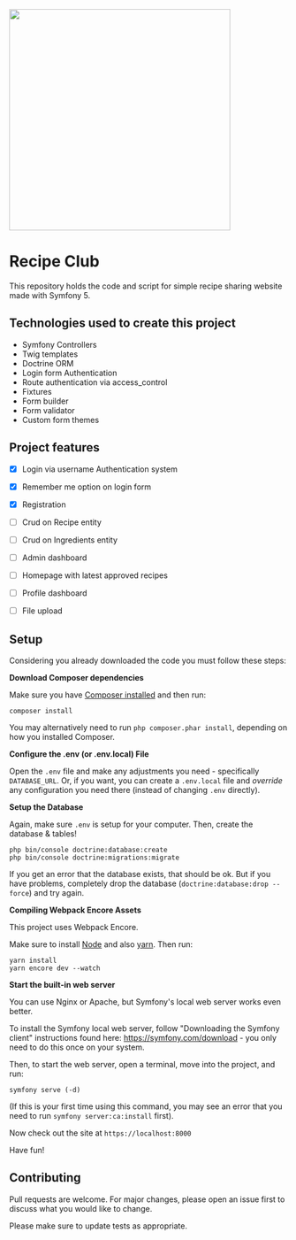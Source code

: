 <img src="https://user-images.githubusercontent.com/70708109/103316306-c17ccf80-4a30-11eb-92b3-5f0fd06d9957.png" width="400">

# Recipe Club
This repository holds the code and script for simple recipe sharing website made with Symfony 5.

## Technologies used to create this project
* Symfony Controllers
* Twig templates
* Doctrine ORM
* Login form Authentication
* Route authentication via access_control
* Fixtures
* Form builder
* Form validator
* Custom form themes

## Project features
- [x] Login via username Authentication system
- [x] Remember me option on login form
- [x] Registration
- [ ] Crud on Recipe entity
- [ ] Crud on Ingredients entity
- [ ] Admin dashboard
- [ ] Homepage with latest approved recipes
- [ ] Profile dashboard
- [ ] File upload



## Setup

Considering you already downloaded the code you must follow these steps:


**Download Composer dependencies**

Make sure you have [Composer installed](https://getcomposer.org/download/)
and then run:

```
composer install
```

You may alternatively need to run `php composer.phar install`, depending
on how you installed Composer.

**Configure the .env (or .env.local) File**

Open the `.env` file and make any adjustments you need - specifically
`DATABASE_URL`. Or, if you want, you can create a `.env.local` file
and *override* any configuration you need there (instead of changing
`.env` directly).

**Setup the Database**

Again, make sure `.env` is setup for your computer. Then, create
the database & tables!

```
php bin/console doctrine:database:create
php bin/console doctrine:migrations:migrate
```

If you get an error that the database exists, that should
be ok. But if you have problems, completely drop the
database (`doctrine:database:drop --force`) and try again.

**Compiling Webpack Encore Assets**

This project uses Webpack Encore.

Make sure to install [Node](https://nodejs.org/en/download/) and also [yarn](https://yarnpkg.com).
Then run:

```
yarn install
yarn encore dev --watch
```

**Start the built-in web server**

You can use Nginx or Apache, but Symfony's local web server
works even better.

To install the Symfony local web server, follow
"Downloading the Symfony client" instructions found
here: https://symfony.com/download - you only need to do this
once on your system.

Then, to start the web server, open a terminal, move into the
project, and run:

```
symfony serve (-d)
```


(If this is your first time using this command, you may see an
error that you need to run `symfony server:ca:install` first).

Now check out the site at `https://localhost:8000`

Have fun!

## Contributing
Pull requests are welcome. For major changes, please open an issue first to discuss what you would like to change.

Please make sure to update tests as appropriate.
